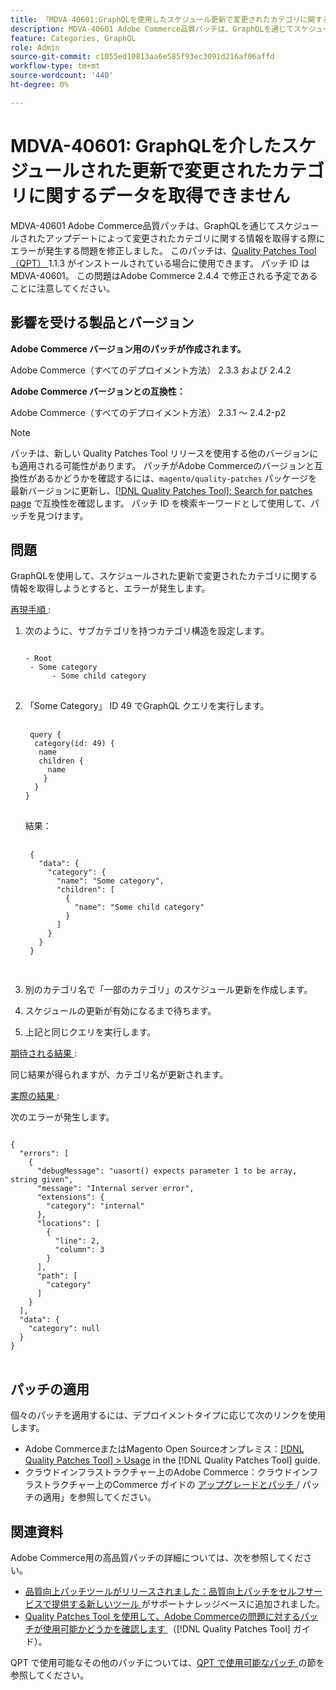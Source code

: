 ```yaml
---
title: 「MDVA-40601:GraphQLを使用したスケジュール更新で変更されたカテゴリに関するデータを取得できない」
description: MDVA-40601 Adobe Commerce品質パッチは、GraphQLを通じてスケジュールされたアップデートによって変更されたカテゴリに関する情報を取得する際にエラーが発生する問題を修正しました。 このパッチは、[Quality Patches Tool （QPT） ] （https://experienceleague.adobe.com/en/docs/commerce-knowledge-base/kb/announcements/commerce-announcements/magento-quality-patches-released-new-tool-to-self-serve-quality-patches） 1.1.3 がインストールされている場合に利用できます。 パッチ ID は MDVA-40601。 この問題はAdobe Commerce 2.4.4 で修正される予定であることに注意してください。
feature: Categories, GraphQL
role: Admin
source-git-commit: c1055ed10813aa6e585f93ec3091d216af06affd
workflow-type: tm+mt
source-wordcount: '440'
ht-degree: 0%

---
```


# MDVA-40601: GraphQLを介したスケジュールされた更新で変更されたカテゴリに関するデータを取得できません

MDVA-40601 Adobe Commerce品質パッチは、GraphQLを通じてスケジュールされたアップデートによって変更されたカテゴリに関する情報を取得する際にエラーが発生する問題を修正しました。 このパッチは、[Quality Patches Tool （QPT） ](https://experienceleague.adobe.com/en/docs/commerce-knowledge-base/kb/announcements/commerce-announcements/magento-quality-patches-released-new-tool-to-self-serve-quality-patches)1.1.3 がインストールされている場合に使用できます。 パッチ ID は MDVA-40601。 この問題はAdobe Commerce 2.4.4 で修正される予定であることに注意してください。

## 影響を受ける製品とバージョン

**Adobe Commerce バージョン用のパッチが作成されます。**

Adobe Commerce（すべてのデプロイメント方法） 2.3.3 および 2.4.2

**Adobe Commerce バージョンとの互換性：**

Adobe Commerce（すべてのデプロイメント方法） 2.3.1 ～ 2.4.2-p2

>[!NOTE]
>
>パッチは、新しい Quality Patches Tool リリースを使用する他のバージョンにも適用される可能性があります。 パッチがAdobe Commerceのバージョンと互換性があるかどうかを確認するには、`magento/quality-patches` パッケージを最新バージョンに更新し、[[!DNL Quality Patches Tool]: Search for patches page](https://experienceleague.adobe.com/en/docs/commerce-knowledge-base/kb/announcements/commerce-announcements/magento-quality-patches-released-new-tool-to-self-serve-quality-patches) で互換性を確認します。 パッチ ID を検索キーワードとして使用して、パッチを見つけます。

## 問題

GraphQLを使用して、スケジュールされた更新で変更されたカテゴリに関する情報を取得しようとすると、エラーが発生します。

<u> 再現手順 </u>:

1. 次のように、サブカテゴリを持つカテゴリ構造を設定します。

   <pre>
   <code class="language-graphql">
   - Root
    - Some category
         - Some child category
   </code>
   </pre>

1. 「Some Category」 ID 49 でGraphQL クエリを実行します。

   <pre>
    <code class="language-graphql">
    query {
     category(id: 49) {
      name
      children {
        name
       }
     }
   }
   </code>
   </pre>

   結果：

   <pre>
    <code class="language-graphql">
    {
      "data": {
        "category": {
          "name": "Some category",
          "children": [
            {
              "name": "Some child category"
            }
          ]
        }
      }
    }
    </code>
    </pre>

1. 別のカテゴリ名で「一部のカテゴリ」のスケジュール更新を作成します。
1. スケジュールの更新が有効になるまで待ちます。
1. 上記と同じクエリを実行します。

<u> 期待される結果 </u>:

同じ結果が得られますが、カテゴリ名が更新されます。

<u> 実際の結果 </u>:

次のエラーが発生します。

<pre>
<code class="language-graphql">
{
  "errors": [
    {
      "debugMessage": "uasort() expects parameter 1 to be array, string given",
      "message": "Internal server error",
      "extensions": {
        "category": "internal"
      },
      "locations": [
        {
          "line": 2,
          "column": 3
        }
      ],
      "path": [
        "category"
      ]
    }
  ],
  "data": {
    "category": null
  }
}
</code>
</pre>

## パッチの適用

個々のパッチを適用するには、デプロイメントタイプに応じて次のリンクを使用します。

* Adobe CommerceまたはMagento Open Sourceオンプレミス：[[!DNL Quality Patches Tool] > Usage](/help/tools/quality-patches-tool/usage.md) in the [!DNL Quality Patches Tool] guide.
* クラウドインフラストラクチャー上のAdobe Commerce：クラウドインフラストラクチャー上のCommerce ガイドの [ アップグレードとパッチ ](https://experienceleague.adobe.com/docs/commerce-cloud-service/user-guide/develop/upgrade/apply-patches.html)/ パッチの適用」を参照してください。

## 関連資料

Adobe Commerce用の高品質パッチの詳細については、次を参照してください。

* [ 品質向上パッチツールがリリースされました：品質向上パッチをセルフサービスで提供する新しいツール ](https://experienceleague.adobe.com/en/docs/commerce-knowledge-base/kb/announcements/commerce-announcements/magento-quality-patches-released-new-tool-to-self-serve-quality-patches) がサポートナレッジベースに追加されました。
* [Quality Patches Tool を使用して、Adobe Commerceの問題に対するパッチが使用可能かどうかを確認します ](/help/tools/quality-patches-tool/patches-available-in-qpt/check-patch-for-magento-issue-with-magento-quality-patches.md) （[!DNL Quality Patches Tool] ガイド）。

QPT で使用可能なその他のパッチについては、[QPT で使用可能なパッチ ](https://experienceleague.adobe.com/tools/commerce-quality-patches/index.html) の節を参照してください。
